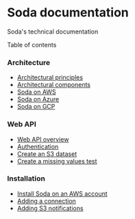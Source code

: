 # Soda documentation

Soda's technical documentation

Table of contents

### Architecture

* [Architectural principles](pages/architectural-principles.md)
* [Architectural components](pages/architectural-components.md)
* [Soda on AWS](pages/soda-on-aws.md)
* [Soda on Azure](pages/soda-on-azure.md)
* [Soda on GCP](pages/soda-on-gcp.md)

### Web API

* [Web API overview](pages/web-api-overview.md)
* [Authentication](pages/authentication.md)
* [Create an S3 dataset](pages/dataset-create-s3.md)
* [Create a missing values test](pages/test-create-missing-values.md)

### Installation

* [Install Soda on an AWS account](pages/install-soda.md)
* [Adding a connection](pages/adding-a-connection.md)
* [Adding S3 notifications](pages/adding-s3-notifications.md) 
